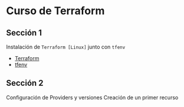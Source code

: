 # Curso de Terraform

## Sección 1
Instalación de `Terraform [Linux]` junto con `tfenv`
* [Terraform](https://learn.hashicorp.com/tutorials/terraform/install-cli)
* [tfenv](https://github.com/tfutils/tfenv)

## Sección 2
Configuración de Providers y versiones
Creación de un primer recurso